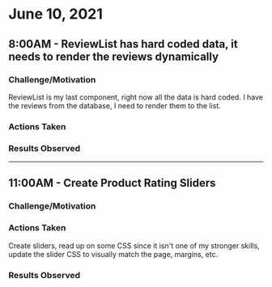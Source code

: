 # June 10, 2021



## 8:00AM - ReviewList has hard coded data, it needs to render the reviews dynamically

### Challenge/Motivation
ReviewList is my last component, right now all the data is hard coded. I have the reviews from the database, I need to render them to the list.

### Actions Taken


### Results Observed


---

## 11:00AM - Create Product Rating Sliders

### Challenge/Motivation


### Actions Taken
Create sliders, read up on some CSS since it isn't one of my stronger skills, update the slider CSS to visually match the page, margins, etc.

### Results Observed
